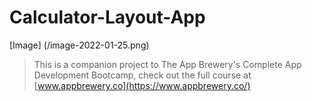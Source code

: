 # Calculator-Layout-App

[Image] (/image-2022-01-25.png)

>This is a companion project to The App Brewery's Complete App Development Bootcamp, check out the full course at [www.appbrewery.co](https://www.appbrewery.co/)
